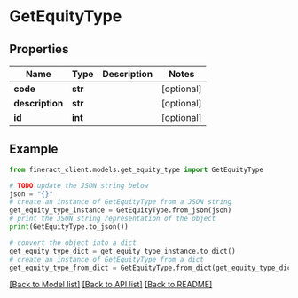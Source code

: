 # GetEquityType


## Properties

Name | Type | Description | Notes
------------ | ------------- | ------------- | -------------
**code** | **str** |  | [optional] 
**description** | **str** |  | [optional] 
**id** | **int** |  | [optional] 

## Example

```python
from fineract_client.models.get_equity_type import GetEquityType

# TODO update the JSON string below
json = "{}"
# create an instance of GetEquityType from a JSON string
get_equity_type_instance = GetEquityType.from_json(json)
# print the JSON string representation of the object
print(GetEquityType.to_json())

# convert the object into a dict
get_equity_type_dict = get_equity_type_instance.to_dict()
# create an instance of GetEquityType from a dict
get_equity_type_from_dict = GetEquityType.from_dict(get_equity_type_dict)
```
[[Back to Model list]](../README.md#documentation-for-models) [[Back to API list]](../README.md#documentation-for-api-endpoints) [[Back to README]](../README.md)


